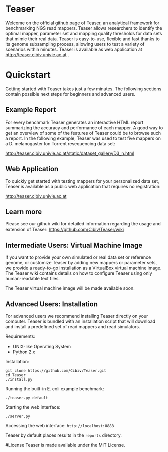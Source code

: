 # Teaser
Welcome on the official github page of Teaser, an analytical framework for benchmarking NGS read mappers. Teaser allows researchers to identify the optimal mapper, parameter set and mapping quality thresholds for data sets that mimic their real data. Teaser is easy-to-use, flexible and fast thanks to its genome subsampling process, allowing users to test a variety of scenarios within minutes. Teaser is available as web application at http://teaser.cibiv.univie.ac.at .

# Quickstart
Getting started with Teaser takes just a few minutes. The following sections contain possible next steps for beginners and advanced users.

## Example Report
For every benchmark Teaser generates an interactive HTML report summarizing the accuracy and performance of each mapper. A good way to get an overview of some of the features of Teaser could be to browse such a report. In the following example, Teaser was used to test five mappers on a D. melanogaster Ion Torrent resequencing data set:

http://teaser.cibiv.univie.ac.at/static/dataset_gallery/D3_n.html

## Web Application
To quickly get started with testing mappers for your personalized data set, Teaser is available as a public web application that requires no registration:

http://teaser.cibiv.univie.ac.at

## Learn more
Please see our github wiki for detailed information regarding the usage and extension of Teaser:
https://github.com/Cibiv/Teaser/wiki

## Intermediate Users: Virtual Machine Image
If you want to provide your own simulated or real data set or reference genome, or customize Teaser by adding new mappers or parameter sets, we provide a ready-to-go installation as a VirtualBox virtual machine image. The Teaser wiki contains details on how to configure Teaser using only human-readable text files.

The Teaser virtual machine image will be made available soon.

## Advanced Users: Installation
For advanced users we recommend installing Teaser directly on your computer. Teaser is bundled with an installation script that will download and install a predefined set of read mappers and read simulators.

Requirements:
* UNIX-like Operating System
* Python 2.x

Installation:
```
git clone https://github.com/Cibiv/Teaser.git
cd Teaser
./install.py
```

Running the built-in E. coli example benchmark:
```
./teaser.py default
```

Starting the web interface:
```
./server.py
```

Accessing the web interface: `http://localhost:8888`

Teaser by default places results in the `reports` directory.

#License
Teaser is made available under the MIT License.
